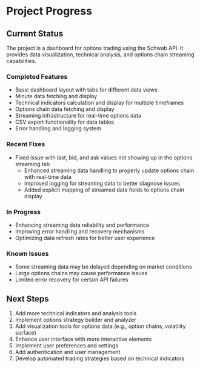 # Project Progress

## Current Status

The project is a dashboard for options trading using the Schwab API. It provides data visualization, technical analysis, and options chain streaming capabilities.

### Completed Features

- Basic dashboard layout with tabs for different data views
- Minute data fetching and display
- Technical indicators calculation and display for multiple timeframes
- Options chain data fetching and display
- Streaming infrastructure for real-time options data
- CSV export functionality for data tables
- Error handling and logging system

### Recent Fixes

- Fixed issue with last, bid, and ask values not showing up in the options streaming tab
  - Enhanced streaming data handling to properly update options chain with real-time data
  - Improved logging for streaming data to better diagnose issues
  - Added explicit mapping of streamed data fields to options chain display

### In Progress

- Enhancing streaming data reliability and performance
- Improving error handling and recovery mechanisms
- Optimizing data refresh rates for better user experience

### Known Issues

- Some streaming data may be delayed depending on market conditions
- Large options chains may cause performance issues
- Limited error recovery for certain API failures

## Next Steps

1. Add more technical indicators and analysis tools
2. Implement options strategy builder and analyzer
3. Add visualization tools for options data (e.g., option chains, volatility surface)
4. Enhance user interface with more interactive elements
5. Implement user preferences and settings
6. Add authentication and user management
7. Develop automated trading strategies based on technical indicators
